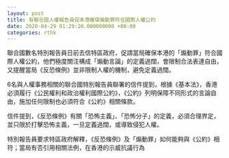 ```yaml
---
layout: post
title: 有聯合國人權報告員促本港確保煽動罪符合國際人權公約
date: 2020-04-29 01:29:20.000000000 +08:00
categories: rthk
---
```


聯合國數名特別報告員日前去信特區政府，促請當局確保本港的「煽動罪」符合國際人權公約，他們極度關注構成「煽動言論」的定義過闊，會限制合法表達自由，又提醒當局《反恐條例》並非限制人權的機制，避免定義過闊。

6名與人權事務相關的聯合國特別報告員聯署的信件提到，根據《基本法》，香港必須履行《公民權利和政治權利國際公約》，《公約》列明保障不同形式的言論自由，施加任何限制也必須符合《公約》相關條款。

信件提到，《反恐條例》有關「恐怖主義」、「恐怖分子」的定義，必須合理界定，並只限於打擊恐怖主義，一旦定義過闊，或導致侵犯人權。

特別報告員要求特區政府解釋，《反恐條例》及「煽動罪」如何能夠與《公約》相符；當局有否引用相關法例，在香港的示威抗議行為
